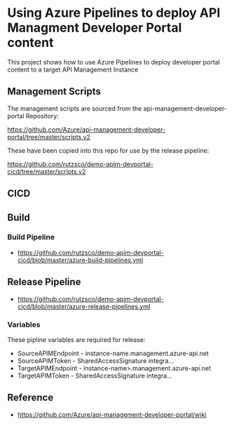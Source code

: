 # Using Azure Pipelines to deploy API Managment Developer Portal content

This project shows how to use Azure Pipelines to deploy developer portal content to a target API Management Instance

## Management Scripts

The management scripts are sourced from the api-management-developer-portal Repository:

https://github.com/Azure/api-management-developer-portal/tree/master/scripts.v2

These have been copied into this repo for use by the release pipeline:

https://github.com/rutzsco/demo-apim-devportal-cicd/tree/master/scripts.v2


## CICD

## Build

### Build Pipeline

- https://github.com/rutzsco/demo-apim-devportal-cicd/blob/master/azure-build-pipelines.yml

## Release Pipeline

- https://github.com/rutzsco/demo-apim-devportal-cicd/blob/master/azure-release-pipelines.yml

### Variables
These pipline variables are required for release:
 
 - SourceAPIMEndpoint - instance-name.management.azure-api.net
 - SourceAPIMToken - SharedAccessSignature integra... 
 - TargetAPIMEndpoint - instance-name>.management.azure-api.net
 - TargetAPIMToken - SharedAccessSignature integra...

## Reference

- https://github.com/Azure/api-management-developer-portal/wiki
